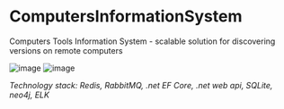 # ComputersInformationSystem
Computers Tools Information System - scalable solution for discovering versions on remote computers

![image](https://github.com/zzfima/ComputersInformationSystem/assets/7007970/baf0ecc3-e9bf-4ea2-b1df-b086a142afee)
![image](https://github.com/zzfima/ComputersInformationSystem/assets/7007970/9d819bd3-3e57-41e1-afb3-193a1cd8d28c)

*Technology stack: Redis, RabbitMQ, .net EF Core, .net web api, SQLite, neo4j, ELK*

